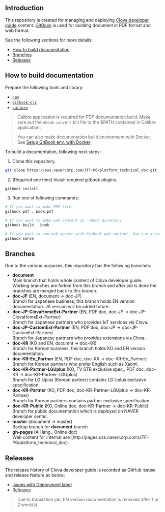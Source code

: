 ## Introduction

This repository is created for managing and deploying [Clova developer guide](https://pages.oss.navercorp.com/JTF-P6/platform_technical_doc/) content. [GitBook](https://toolchain.gitbook.com/) is used for building document in PDF format and web format.

See the following sections for more details:

* [How to build documentation](#HowToBuild)
* [Branches](#Branches)
* [Releases](#Releases)

<a name="HowToBuild" />

## How to build documentation

Prepare the following tools and library:

* [`npm`](https://www.npmjs.com/get-npm)
* [`gitbook-cli`](https://toolchain.gitbook.com/setup.html)
* [`calibre`](https://toolchain.gitbook.com/ebook.html)

> Calibre application is required for PDF documentation build. Make sure put the `ebook-convert` bin file to the $PATH contained in Calibre application.

> You can also make documentation build environment with Docker. See [Setup GitBook env. with Docker](https://oss.navercorp.com/JTF-P6/platform_technical_doc/wiki/Setup-GitBook-env-with-Docker)

To build a documentation, following next steps:

1. Clone this repository.

```bash
git clone https://oss.navercorp.com/JTF-P6/platform_technical_doc.git
```
2. (Required one time) Install required gitbook plugins.

```bash
gitbook install
```

3. Run one of following commands:

```bash
# If you want to make PDF file.
gitbook pdf . book.pdf

# If you want to make web content in ./book directory
gitbook build . book

# If you want to run web server with GitBook web content. You can access the web server at http://localhost:4000.
gitbook serve
```

<a name="Branches" />

## Branches

Due to the various purposes, this repository has the following branches:

<ul>
  <li><strong>document</strong><br />Main branch that holds whole content of Clova developer guide. Working branches are forked from this branch and after job is done the branches are merged back to this branch.<br /></li>
<li><strong>doc-JP</strong> (EN, document -> doc-JP)<br />Branch for Japanese business, this branch holds EN version documentation. JA version will be added future.<br /></li>
<li><strong>doc-JP-ClovaHomeExt-Partner</strong> (EN, PDF doc, doc-JP -> doc-JP-ClovaHomeExt-Partner)<br />Branch for Japanese partners who provides IoT services via Clova.<br /></li>
<li><strong>doc-JP-CustomExt-Partner</strong> (EN, PDF doc, doc-JP -> doc-JP-CustomExt-Partner)<br />Branch for Japanese partners who provides extensions via Clova.<br /></li>
<li><strong>doc-KR</strong> (KO and EN, documnt -> doc-KR)<br />Branch for Korean business, this branch holds KO and EN version documentation.<br /></li>
<li><strong>doc-KR-En_Partner</strong> (EN, PDF doc, doc-KR -> doc-KR-En_Partner)<br />Branch for Korean partners who prefer English such as Xaomi.<br /></li>
<li><strong>doc-KR-Partner-LGUplus</strong> (KO, TV STB exclusive spec., PDF doc, doc-KR -> doc-KR-Partner-LGUplus)<br />Branch for LG Uplus (Korean partner) contains LG Uplus exclusive specification.<br /></li>
<li><strong>doc-KR-Partner</strong> (KO, PDF doc, doc-KR-Partner-LGUplus -> doc-KR-Partner)<br />Branch for Korean partners contains partner exclusive specification.<br /></li>
<li><strong>doc-KR-Public</strong> (KO, Online doc, doc-KR-Partner -> doc-KR-Public)<br />Branch for public documentation which is deployed on NAVER developer center.<br /></li>
<li><strong>master</strong> (document -> master)<br />Backup branch for <strong>document</strong> branch<br /></li>
<li><strong>gh-pages</strong> (All lang., Online doc)<br />Web content for internal use (http://pages.oss.navercorp.com/JTF-P6/platform_technical_doc).<br /></li>
</ul>

<a name="Releases" />

## Releases

The release history of Clova developer guide is recorded as GitHub issuse and release feature as below:

* [Issues with Deployment label](https://oss.navercorp.com/JTF-P6/platform_technical_doc/issues?utf8=%E2%9C%93&q=is%3Aissue%20label%3ADeployment%20)
* [Releases](https://oss.navercorp.com/JTF-P6/platform_technical_doc/releases)

> Due to translation job, EN version documentation is released after 1 or 2 week(s).
